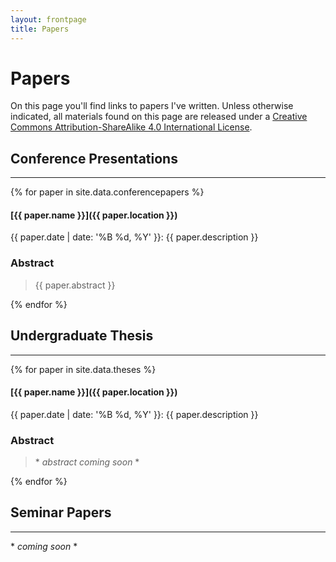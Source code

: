 ```yaml
---
layout: frontpage
title: Papers
---
```


# Papers

On this page you'll find links to papers I've written. Unless
otherwise indicated, all materials found on
this page are released under a
[Creative Commons Attribution-ShareAlike 4.0 International License][cc]. 

## Conference Presentations

-----

{% for paper in site.data.conferencepapers %}

#### [{{ paper.name }}]({{ paper.location }})

{{ paper.date | date: '%B %d, %Y' }}: {{ paper.description }}

### Abstract

> {{ paper.abstract }}

{% endfor %}

## Undergraduate Thesis

-----

{% for paper in site.data.theses %}

#### [{{ paper.name }}]({{ paper.location }})

{{ paper.date | date: '%B %d, %Y' }}: {{ paper.description }}

### Abstract

> \* *abstract coming soon* \*

{% endfor %}

## Seminar Papers

-----

\* *coming soon* \*


[cc]: https://creativecommons.org/licenses/by-sa/4.0/
